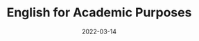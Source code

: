---
title: English for Academic Purposes
summary: Organised by Instituto de Astrofísica de Andalucía (IAA-CSIC)
date: 2022-03-14
authors:
  - admin
---